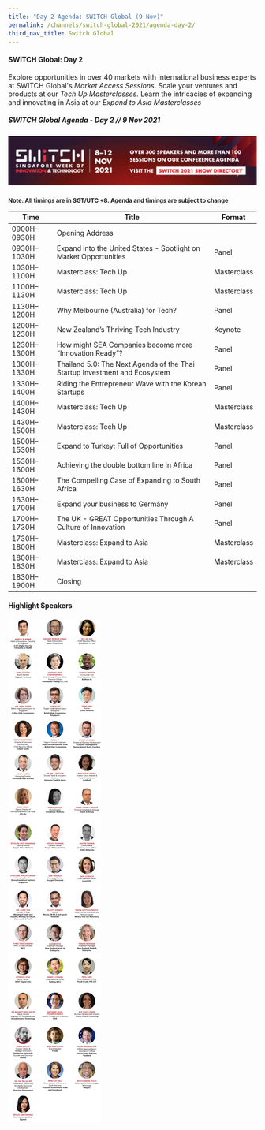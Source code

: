 ```yaml
---
title: "Day 2 Agenda: SWITCH Global (9 Nov)"
permalink: /channels/switch-global-2021/agenda-day-2/
third_nav_title: Switch Global
---
```

#### SWITCH Global: Day 2
Explore opportunities in over 40 markets with international business experts at SWITCH Global's *Market Access Sessions*. Scale your ventures and products at our *Tech Up Masterclasses.* Learn the intricacies of expanding and innovating in Asia at our *Expand to Asia Masterclasses*


##### SWITCH Global Agenda - Day 2 // 9 Nov 2021

[![SWITCH 2021 Show Directory](/images/platform_banner_switch_2021_show_directory_var_2.png)](https://directory.switchsg.org)

<sub>**Note: All timings are in SGT/UTC +8. Agenda and timings are subject to change**</sub>

| Time | Title | Format |
| -------- | -------- | -------- |
| 0900H–0930H     | Opening Address   |      |
| 0930H–1030H     | Expand into the United States - Spotlight on Market Opportunities     | Panel     |
| 1030H–1100H     | Masterclass: Tech Up    | Masterclass    |
| 1100H–1130H     | Masterclass: Tech Up     | Masterclass   |
| 1130H–1200H     | Why Melbourne (Australia) for Tech?      | Panel     |
| 1200H–1230H     | New Zealand’s Thriving Tech Industry    | Keynote     |
| 1230H–1300H     | How might SEA Companies become more “Innovation Ready”?     | Panel     |
| 1300H–1330H     | Thailand 5.0: The Next Agenda of the Thai Startup Investment and Ecosystem    | Panel     |
| 1330H–1400H     | Riding the Entrepreneur Wave with the Korean Startups   | Panel     |
| 1400H–1430H     | Masterclass: Tech Up   | Masterclass     |
| 1430H–1500H     | Masterclass: Tech Up   | Masterclass     |
| 1500H–1530H     | Expand to Turkey: Full of Opportunities  | Panel     |
| 1530H–1600H     | Achieving the double bottom line in Africa   | Panel     |
| 1600H–1630H     | The Compelling Case of Expanding to South Africa   | Panel     |
| 1630H–1700H     | Expand your business to Germany   | Panel     |
| 1700H–1730H     | The UK - GREAT Opportunities Through A Culture of Innovation   | Panel     |
| 1730H–1800H     | Masterclass: Expand to Asia   | Masterclass     |
| 1800H–1830H     | Masterclass: Expand to Asia   | Masterclass     |
| 1830H–1900H     | Closing   |      |

#### Highlight Speakers

![Alt text for image on Isomer site](/images/switch_2021_speakers_global_day2_highlights_v3.png)